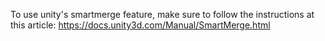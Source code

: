To use unity's smartmerge feature, make sure to follow the instructions at this article: https://docs.unity3d.com/Manual/SmartMerge.html